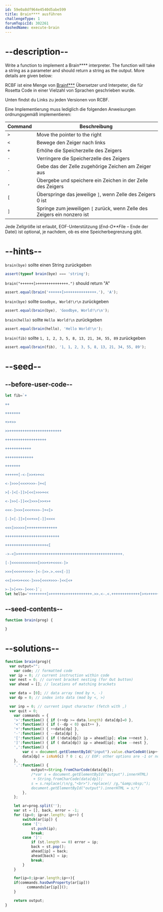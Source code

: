```yaml
---
id: 59e0a8df964e4540d5abe599
title: Brain**** ausführen
challengeType: 1
forumTopicId: 302261
dashedName: execute-brain
---
```


# --description--

Write a function to implement a Brain\*\*\*\* interpreter. The function will take a string as a parameter and should return a string as the output. More details are given below:

RCBF ist eine Menge von <a href="https://rosettacode.org/wiki/Brainf***" target="_blank" rel="noopener noreferrer nofollow">Brainf\*\*\*</a> Übersetzer und Interpeter, die für Rosetta Code in einer Vielzahl von Sprachen geschrieben wurde.

Unten findst du Links zu jeden Versionen von RCBF.

Eine Implementierung muss lediglich die folgenden Anweisungen ordnungsgemäß implementieren:

| Command                   | Beschreibung                                                                                   |
| ------------------------- | ---------------------------------------------------------------------------------------------- |
| <code>></code> | Move the pointer to the right                                                                  |
| <code>&lt;</code> | Bewege den Zeiger nach links                                                                   |
| <code>+</code> | Erhöhe die Speicherzelle des Zeigers                                                           |
| <code>-</code> | Verringere die Speicherzelle des Zeigers                                                       |
| <code>.</code> | Gebe das der Zelle zugehörige Zeichen am Zeiger aus                                            |
| <code>,</code> | Übergebe und speichere ein Zeichen in der Zelle des Zeigers                                    |
| <code>\[</code> | Überspringe das jeweilige <code>]</code>, wenn Zelle des Zeigers 0 ist               |
| <code>]</code> | Springe zum jeweiligen <code>[</code> zurück, wenn Zelle des Zeigers ein nonzero ist |

Jede Zellgröße ist erlaubt, EOF-Unterstützung (*E*nd-*O**F*ile – Ende der Datei) ist optional, je nachdem, ob es eine Speicherbegrenzung gibt.

# --hints--

`brain(bye)` sollte einen String zurückgeben

```js
assert(typeof brain(bye) === 'string');
```

`brain("++++++[>++++++++++++++.")` should return "A"

```js
assert.equal(brain('++++++[>++++++++++++++.'), 'A');
```

`brain(bye)` sollte `Goodbye, World!\r\n` zurückgeben

```js
assert.equal(brain(bye), 'Goodbye, World!\r\n');
```

`brain(hello)` sollte `Hello World!\n` zurückgeben

```js
assert.equal(brain(hello), 'Hello World!\n');
```

`brain(fib)` sollte `1, 1, 2, 3, 5, 8, 13, 21, 34, 55, 89` zurückgeben

```js
assert.equal(brain(fib), '1, 1, 2, 3, 5, 8, 13, 21, 34, 55, 89');
```

# --seed--

## --before-user-code--

```js
let fib=`+

++

+++++++

+>+>>

>>++++++++++++++++++++++++

+++++++++++++++++++

++++++++++++

+++++++++++++

+++++++

++++++[-<-[>>+>+<<

<-]>>>[<<<+>>>-]+<[

>[-]<[-]]>[<<[>>>+<<

<-]>>[-]]<<]>>>[>>+>+

<<<-]>>>[<<<+>>>-]+<[>

[-]<[-]]>[<<+>>[-]]<<<<

<<<]>>>>>[++++++++++++++

+++++++++++++++++++++++++

+++++++++++++++++++<[

->-<]>++++++++++++++++++++++++++++++++++++++++++++++++.

[-]<<<<<<<<<<<<[>>>+>+<<<<-]>

>>>[<<<<+>>>>-]<-[>>.>.<<<[-]]

<<[>>+>+<<<-]>>>[<<<+>>>-]<<[<+

>-]>[<+>-]<<<-]`;
let hello='++++++++[>++++++>++++++++++++.>>.<-.<.+++++++++++++[>+>+++++++>+++++++>++++++++>+++++++++++++++++++>+++++++++++++++++++++++++++++++.<++.>>>+++++++.>>>.++++++++++++.---.';
```

## --seed-contents--

```js
function brain(prog) {

}
```

# --solutions--

```js
function brain(prog){
  var output="";
    var code; // formatted code
  var ip = 0; // current instruction within code
  var nest = 0; // current bracket nesting (for Out button)
  var ahead = []; // locations of matching brackets

  var data = [0]; // data array (mod by +, -)
  var dp = 0; // index into data (mod by <, >)

  var inp = 0; // current input character (fetch with ,)
  var quit = 0;
    var commands = {
    '>':function() { if (++dp >= data.length) data[dp]=0 },
    '<':function() { if (--dp < 0) quit++ },
    '+':function() { ++data[dp] },
    '-':function() { --data[dp] },
    '[':function() { if (!data[dp]) ip = ahead[ip]; else ++nest },
    ']':function() { if ( data[dp]) ip = ahead[ip]; else --nest },
    ',':function() {
        var c = document.getElementById("input").value.charCodeAt(inp++);
        data[dp] = isNaN(c) ? 0 : c; // EOF: other options are -1 or no change
    },
    '.':function() {
            output+=String.fromCharCode(data[dp]);
            /*var s = document.getElementById("output").innerHTML)
             + String.fromCharCode(data[dp]);
            s = s.replace(/\n/g,"<br>").replace(/ /g,"&amp;nbsp;");
            document.getElementById("output").innerHTML = s;*/
        },
    };

    let ar=prog.split('');
    var st = [], back, error = -1;
    for (ip=0; ip<ar.length; ip++) {
        switch(ar[ip]) {
        case '[':
            st.push(ip);
            break;
        case ']':
            if (st.length == 0) error = ip;
            back = st.pop();
            ahead[ip] = back;
            ahead[back] = ip;
            break;
        }
    }

    for(ip=0;ip<ar.length;ip++){
    if(commands.hasOwnProperty(ar[ip]))
          commands[ar[ip]]();
    }

    return output;
}
```
